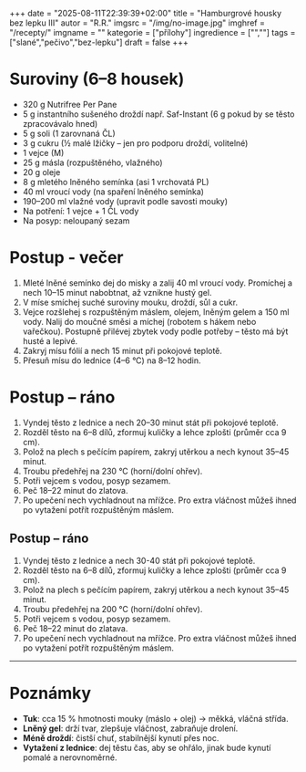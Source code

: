 
+++
date = "2025-08-11T22:39:39+02:00"
title = "Hamburgrové housky bez lepku III"
autor = "R.R."
imgsrc = "/img/no-image.jpg"
imghref = "/recepty/"
imgname = ""
kategorie = ["přílohy"]
ingredience = ["",""]
tags = ["slané","pečivo","bez-lepku"]
draft = false
+++


# Suroviny  (6–8 housek)
- 320 g Nutrifree Per Pane  
- 5 g instantního sušeného droždí např. Saf-Instant (6 g pokud by se těsto zpracovávalo hned)
- 5 g  soli  (1 zarovnaná ČL)
- 3 g cukru (½ malé lžičky – jen pro podporu droždí, volitelné)  
- 1 vejce (M)  
- 25 g másla (rozpuštěného, vlažného)  
- 20 g oleje
- 8 g mletého lněného semínka (asi 1 vrchovatá PL)  
- 40 ml vroucí vody (na spaření lněného semínka)  
- 190–200 ml vlažné vody (upravit podle savosti mouky)  
- Na potření: 1 vejce + 1 ČL vody  
- Na posyp: neloupaný sezam


# Postup - večer
1.  Mleté lněné semínko dej do misky a zalij 40 ml vroucí vody.  Promíchej a nech 10–15 minut nabobtnat, až vznikne hustý gel.
2.  V míse smíchej suché suroviny mouku, droždí, sůl a cukr.
3.  Vejce rozšlehej s rozpuštěným máslem, olejem, lněným gelem a 150 ml vody.  Nalij do moučné směsi a míchej (robotem s hákem nebo vařečkou).
   Postupně přilévej zbytek vody podle potřeby – těsto má být husté a lepivé.
4. Zakryj mísu fólií a nech 15 minut při pokojové teplotě.
5. Přesuň mísu do lednice (4–6 °C) na 8–12 hodin.

# Postup – ráno
1. Vyndej těsto z lednice a nech 20–30 minut stát při pokojové teplotě.  
2. Rozděl těsto na 6–8 dílů, zformuj kuličky a lehce zplošti (průměr cca 9 cm).  
3. Polož na plech s pečícím papírem, zakryj utěrkou a nech kynout 35–45 minut.  
4. Troubu předehřej na 230 °C (horní/dolní ohřev).  
5. Potři vejcem s vodou, posyp sezamem.  
6. Peč 18–22 minut do zlatova.  
7. Po upečení nech vychladnout na mřížce. Pro extra vláčnost můžeš ihned po vytažení potřít rozpuštěným máslem.

## Postup – ráno
1. Vyndej těsto z lednice a nech 30-40 stát při pokojové teplotě.  
2. Rozděl těsto na 6–8 dílů, zformuj kuličky a lehce zplošti (průměr cca 9 cm).  
3. Polož na plech s pečícím papírem, zakryj utěrkou a nech kynout 35–45 minut.  
4. Troubu předehřej na 200 °C (horní/dolní ohřev).  
5. Potři vejcem s vodou, posyp sezamem.  
6. Peč 18–22 minut do zlatava.  
7. Po upečení nech vychladnout na mřížce. Pro extra vláčnost můžeš ihned po vytažení potřít rozpuštěným máslem.

---

# Poznámky
- **Tuk**: cca 15 % hmotnosti mouky (máslo + olej) → měkká, vláčná střída.  
- **Lněný gel**: drží tvar, zlepšuje vláčnost, zabraňuje drolení.  
- **Méně droždí**: čistší chuť, stabilnější kynutí přes noc.  
- **Vytažení z lednice**: dej těstu čas, aby se ohřálo, jinak bude kynutí pomalé a nerovnoměrné.



<!-- --> 